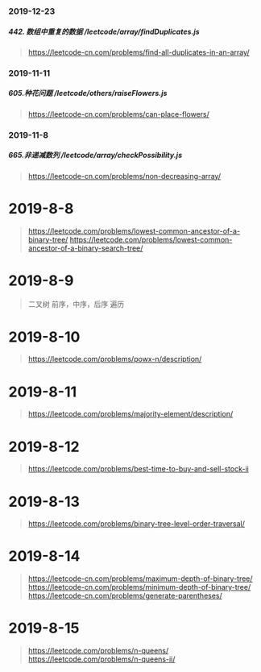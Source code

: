 ### 2019-12-23
##### 442. 数组中重复的数据 /leetcode/array/findDuplicates.js
> https://leetcode-cn.com/problems/find-all-duplicates-in-an-array/

### 2019-11-11
##### 605.种花问题 /leetcode/others/raiseFlowers.js
> https://leetcode-cn.com/problems/can-place-flowers/

### 2019-11-8
##### 665.非递减数列 /leetcode/array/checkPossibility.js
> https://leetcode-cn.com/problems/non-decreasing-array/


# 2019-8-8
> https://leetcode.com/problems/lowest-common-ancestor-of-a-binary-tree/
> https://leetcode.com/problems/lowest-common-ancestor-of-a-binary-search-tree/

# 2019-8-9
> 二叉树 前序，中序，后序 遍历

# 2019-8-10
> https://leetcode.com/problems/powx-n/description/

# 2019-8-11
> https://leetcode.com/problems/majority-element/description/

# 2019-8-12
> https://leetcode.com/problems/best-time-to-buy-and-sell-stock-ii

# 2019-8-13
> https://leetcode.com/problems/binary-tree-level-order-traversal/

# 2019-8-14
> https://leetcode-cn.com/problems/maximum-depth-of-binary-tree/
> https://leetcode-cn.com/problems/minimum-depth-of-binary-tree/
> https://leetcode-cn.com/problems/generate-parentheses/

# 2019-8-15
> https://leetcode.com/problems/n-queens/
> https://leetcode.com/problems/n-queens-ii/